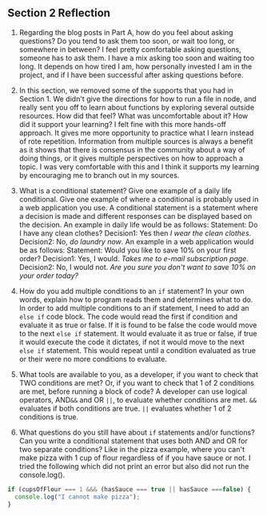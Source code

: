 ## Section 2 Reflection

1. Regarding the blog posts in Part A, how do you feel about asking questions? Do you tend to ask them too soon, or wait too long, or somewhere in between?
I feel pretty comfortable asking questions, someone has to ask them. I have a mix asking too soon and waiting too long. It depends on how tired I am, how personally invested I am in the project, and if I have been successful after asking questions before.

1. In this section, we removed some of the supports that you had in Section 1. We didn't give the directions for how to run a file in node, and really sent you off to learn about functions by exploring several outside resources. How did that feel? What was uncomfortable about it? How did it support your learning?
I felt fine with this more hands-off approach. It gives me more opportunity to practice what I learn instead of rote repetition. Information from multiple sources is always a benefit as it shows that there is consensus in the community about a way of doing things, or it gives multiple perspectives on how to approach a topic.  I was very comfortable with this and I think it supports my learning by encouraging me to branch out in my sources.

1. What is a conditional statement? Give one example of a daily life conditional. Give one example of where a conditional is probably used in a web application you use.
A conditional statement is a statement where a decision is made and different responses can be displayed based on the decision. An example in daily life would be as follows:
    Statement: Do I have any clean clothes?
    Decision1: Yes then _I wear the clean clothes_.
    Decision2: No, _do laundry now_.
An example in a web application would be as follows:
    Statement: Would you like to save 10% on your first order?
    Decision1: Yes, I would. _Takes me to e-mail subscription page_.
    Decision2: No, I would not. _Are you sure you don't want to save 10% on your order today?_

1. How do you add multiple conditions to an `if` statement? In your own words, explain how to program reads them and determines what to do.
In order to add multiple conditions to an if statement, I need to add an `else if` code block.  The code would read the first if condition and evaluate it as true or false.  If it is found to be false the code would move to the next `else if` statement.  It would evaluate it as true or false, if true it would execute the code it dictates, if not it would move to the next `else if` statement. This would repeat until a condition evaluated as true or their were no more conditions to evaluate.

1. What tools are available to you, as a developer, if you want to check that TWO conditions are met? Or, if you want to check that 1 of 2 conditions are met, before running a block of code?
A developer can use logical operators, AND`&&` and OR `||`, to evaluate whether conditions are met. `&&` evaluates if both conditions are true. `||` evaluates whether 1 of 2 conditions is true.

1. What questions do you still have about `if` statements and/or functions?
Can you write a conditional statement that uses both AND and OR for two separate conditions? Like in the pizza example, where you can't make pizza with 1 cup of flour regardless of if you have sauce or not. I tried the following which did not print an error but also did not run the console.log().
```JavaScript
if (cupsOfFlour === 1 &&& (hasSauce === true || hasSauce ===false) {
  console.log("I cannot make pizza");
}
```
